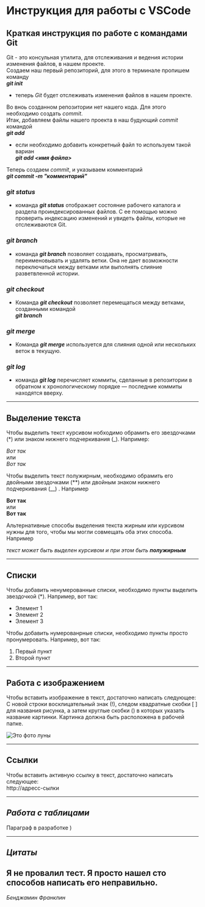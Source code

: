 # Инструкция для работы с VSCode

## Краткая инструкция по работе с командами Git

Git - это консульная утилита, для отслеживания и ведения истории изменения файлов, в нашем проекте.  
Создаем наш первый репозиторий, для этого в терминале пропишем команду  
**_git init_**  
- теперь *Git* будет отслеживать изменения файлов в нашем проекте.      

Во вноь созданном репозитории нет нашего кода. Для этого необходимо создать *commit*.   
Итак, добавляем файлы нашего проекта в наш будующий  *commit* командой   
**_git add_**   
- если необходимо добавить конкретный файл то используем такой вариан   
**_git add <имя файла>_**  

Теперь создаем  *commit*, и указываем комментарий   
**_git commit -m "комментарий"_**   

### *git status*
- команда **_git status_** отображает состояние рабочего каталога и раздела проиндексированных файлов. С ее помощью можно проверить индексацию изменений и увидеть файлы, которые не отслеживаются Git.

### *git branch*   
- команда **_git branch_** позволяет создавать, просматривать, переименовывать и удалять ветки. Она не дает возможности переключаться между ветками или выполнять слияние разветвленной истории.

### *git checkout*   
- Команда **_git checkout_** позволяет перемещаться между ветками, созданными командой    
**_git branch_**

### *git merge*
- Команда **_git merge_** используется для слияния одной или нескольких веток в текущую. 


### *git log*
- команда **_git log_** перечисляет коммиты, сделанные в репозитории в обратном к хронологическому порядке — последние коммиты находятся вверху.
___

## Выделение текста

Чтобы выделить текст курсивом нобходимо обрамить его звездочками (*) или знаком нижнего подчеркивания (_). Например:

 *Вот так*   
 или   
 _Вот так_
 
Чтобы выделить текст полужирным, необходимо обрамить его двойными звездочками (**) или двойным знаком нижнего подчеркивания (__) . Например 

**Вот так**   
или   
__Вот так__

Альтернативные способы выделения текста жирным или курсивом нужны для того, чтобы мы могли совмещать оба этих способа. Например

_текст может быть выделен курсивом и при этом быть **полужирным**_
___

## Списки

Чтобы добавить ненумерованные списки, необходимо пункты выделить звездочкой (*). Например, вот так:
* Элемент 1
* Элемент 2
* Элемент 3

Чтобы добавить нумерованрные списки, необходимо пункты просто пронумеровать. Например, вот так:
1. Первый пункт
2. Второй пункт
___

## Работа с изображением

Чтобы вставить изображение в текст, достаточно написать следующее:   
С новой строки восклицательный знак (!), следом квадратные скобки [ ] для названия рисунка, а затем круглые скобки () в которых указать название картинки. Картинка должна быть расположена в рабочей папке. 

![Это фото луны](Obj\Moon.png)

___

## Ссылки 

Чтобы вставить активную ссылку в текст, достаточно написать следующее:   
http://адресс-сылки
___


## _Работа с таблицами_

Параграф в разработке )
___

## _Цитаты_

## **Я не провалил тест. Я просто нашел сто способов написать его неправильно.**
_Бенджамин Франклин_
